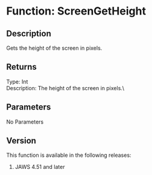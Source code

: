 # Function: ScreenGetHeight

## Description

Gets the height of the screen in pixels.

## Returns

Type: Int\
Description: The height of the screen in pixels.\

## Parameters

No Parameters

## Version

This function is available in the following releases:

1.  JAWS 4.51 and later
